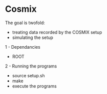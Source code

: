 # Cosmix

The goal is twofold:
 - treating data recorded by the COSMIX setup
 - simulating the setup

1 - Dependancies
 - ROOT

2 - Running the programs
 - source setup.sh
 - make
 - execute the programs

